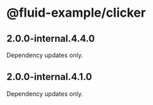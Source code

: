 # @fluid-example/clicker

## 2.0.0-internal.4.4.0

Dependency updates only.

## 2.0.0-internal.4.1.0

Dependency updates only.
